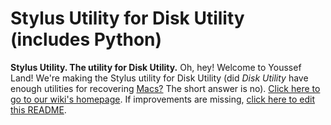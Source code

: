 # Stylus Utility for Disk Utility (includes Python)

__Stylus Utility. The utility for Disk Utility.__ Oh, hey! Welcome to Youssef Land! We're making the Stylus utility for Disk Utility (did _Disk Utility_ have enough utilities for recovering [Macs?](https://apple.com/macos/big-sur) The short answer is no). [Click here to go to our wiki's homepage](https://github.com/The-Youssef-Nasr-Company/Stylus-Utility-for-Disk-Utility/wiki). If improvements are missing, [click here to edit this README](https://github.com/The-Youssef-Nasr-Company/Stylus-Utility-for-Disk-Utility/edit/main/README.markdown).
